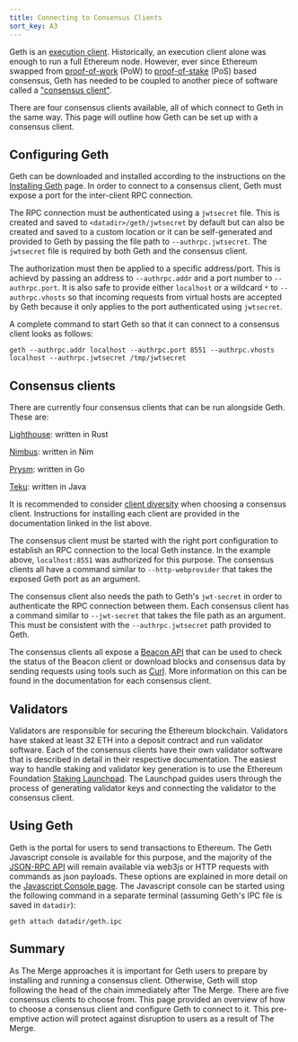 ```yaml
---
title: Connecting to Consensus Clients
sort_key: A3
---
```


Geth is an [execution client][ex-client-link]. Historically, an execution client alone was enough to 
run a full Ethereum node. However, ever since Ethereum swapped from [proof-of-work][pow-link] (PoW) to 
[proof-of-stake][pos-link] (PoS) based consensus, Geth has needed to be coupled to another piece of 
software called a ["consensus client"][con-client-link]. 

There are four consensus clients available, all of which connect to Geth in the same way. This page will 
outline how Geth can be set up with a consensus client.

## Configuring Geth

Geth can be downloaded and installed according to the instructions on the 
[Installing Geth](/docs/install-and-build/installing-geth) page. In order to connect to a consensus client,
Geth must expose a port for the inter-client RPC connection. 

The RPC connection must be authenticated using a `jwtsecret` file. This is created and saved 
to `<datadir>/geth/jwtsecret` by default but can also be created and saved to a custom location or it can be
self-generated and provided to Geth by passing the file path to `--authrpc.jwtsecret`. The `jwtsecret` file 
is required by both Geth and the consensus client.

The authorization must then be applied to a specific address/port. This is achievd by passing an address to
`--authrpc.addr` and a port number to `--authrpc.port`. It is also safe to provide either `localhost` or a wildcard
`*` to `--authrpc.vhosts` so that incoming requests from virtual hosts are accepted by Geth because it only 
applies to the port authenticated using `jwtsecret`. 

A complete command to start Geth so that it can connect to a consensus client looks as follows:

```shell
geth --authrpc.addr localhost --authrpc.port 8551 --authrpc.vhosts localhost --authrpc.jwtsecret /tmp/jwtsecret
```


## Consensus clients

There are currently four consensus clients that can be run alongside Geth. These are:
 
[Lighthouse](https://lighthouse-book.sigmaprime.io/): written in Rust
 
[Nimbus](https://nimbus.team/): written in Nim
 
[Prysm](https://docs.prylabs.network/docs/getting-started/): written in Go
 
[Teku](https://pegasys.tech/teku): written in Java
 
It is recommended to consider [client diversity][client-div-link] when choosing a consensus client. 
Instructions for installing each client are provided in the documentation linked in the list above.

The consensus client must be started with the right port configuration to establish an RPC connection 
to the local Geth instance. In the example above, `localhost:8551` was authorized 
for this purpose. The consensus clients all have a command similar to `--http-webprovider` that 
takes the exposed Geth port as an argument.

The consensus client also needs the path to Geth's `jwt-secret` in order to authenticate the RPC connection between them.
Each consensus client has a command similar to `--jwt-secret` that takes the file path as an argument. This must
be consistent with the `--authrpc.jwtsecret` path provided to Geth.

The consensus clients all expose a [Beacon API][beacon-api-link] that can be used to check the status
of the Beacon client or download blocks and consensus data by sending requests using tools such as [Curl](https://curl.se).
More information on this can be found in the documentation for each consensus client.

## Validators

Validators are responsible for securing the Ethereum blockchain. Validators have staked at least 32 ETH into a 
deposit contract and run validator software. Each of the consensus clients have their own validator software that 
is described in detail in their respective documentation. The easiest way to handle staking and validator 
key generation is to use the Ethereum Foundation [Staking Launchpad][launchpad-link]. The Launchpad guides users
through the process of generating validator keys and connecting the validator to the consensus client.

## Using Geth

Geth is the portal for users to send transactions to Ethereum. The Geth Javascript console is available 
for this purpose, and the majority of the [JSON-RPC API](/docs/rpc/server) will remain available via web3js 
or HTTP requests with commands as json payloads. These options are explained in more detail on the 
[Javascript Console page](/docs/interface/javascript-console). The Javascript console can be started 
using the following command in a separate terminal (assuming Geth's IPC file is saved in `datadir`):

```shell
geth attach datadir/geth.ipc
```

## Summary

As The Merge approaches it is important for Geth users to prepare by installing and running a consensus client. Otherwise, Geth will stop
following the head of the chain immediately after The Merge. There are five consensus clients to choose from. This page provided an overview
of how to choose a consensus client and configure Geth to connect to it. This pre-emptive action will protect against disruption to users as a 
result of The Merge.


[pow-link]:https://ethereum.org/en/developers/docs/consensus-mechanisms/pow
[pos-link]:https://ethereum.org/en/developers/docs/consensus-mechanisms/pos
[con-client-link]:https://ethereum.org/en/glossary/#consensus-client
[ex-client-link]:https://ethereum.org/en/glossary/#execution-client
[beacon-api-link]:https://ethereum.github.io/beacon-APIs
[engine-api-link]: https://github.com/ethereum/execution-apis/blob/main/src/engine/specification.md
[client-div-link]:https://ethereum.org/en/developers/docs/nodes-and-clients/client-diversity
[execution-clients-link]: https://ethereum.org/en/developers/docs/nodes-and-clients/client-diversity/#execution-clients
[launchpad-link]:https://launchpad.ethereum.org/
[prater-launchpad-link]:https://prater.launchpad.ethereum.org/
[kiln-launchpad-link]:https://kiln.launchpad.ethereum.org/
[ropsten-launchpad-link]:https://ropsten.launchpad.ethereum.org/
[e-org-link]: https://ethereum.org/en/developers/docs/nodes-and-clients/run-a-node/
[checklist-link]:https://launchpad.ethereum.org/en/merge-readiness
